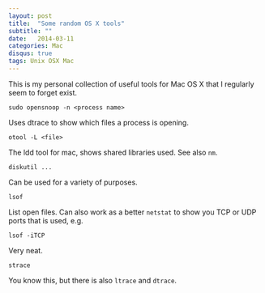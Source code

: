 ```yaml
---
layout: post
title:  "Some random OS X tools"
subtitle: ""
date:   2014-03-11
categories: Mac
disqus: true
tags: Unix OSX Mac
---
```


This is my personal collection of useful tools for Mac OS X that I regularly
seem to forget exist.

    sudo opensnoop -n <process name>

Uses dtrace to show which files a process is opening.

    otool -L <file>

The ldd tool for mac, shows shared libraries used. See also `nm`.

    diskutil ...

Can be used for a variety of purposes.

    lsof

List open files.  Can also work as a better `netstat` to show you TCP or UDP
ports that is used, e.g.

    lsof -iTCP

Very neat.

    strace

You know this, but there is also `ltrace` and `dtrace`.
